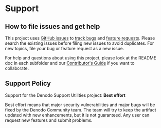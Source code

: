 # Support

## How to file issues and get help  

This project uses [GitHub issues][gh-issue] to [track bugs][gh-bug] and [feature requests][gh-feature]. Please search the existing issues before filing new issues to avoid duplicates. For new topics, file your bug or feature request as a new issue.

For help and questions about using this project, please look at the README doc in each subfolder and our [Contributor's Guide][contributor] if you want to collaborate.

## Support Policy  

Support for the Denodo Support Utilities project: **Best effort**

Best effort means that major security vulnerabilities and major bugs will be fixed by the Denodo Community team. The team will try to keep the artifact updated with new enhancements, but it is not guaranteed. Any user can request new features and submit problems.

[gh-issue]: https://github.com/denodo/denodocommunity-resources/issues/new/choose
[gh-bug]: https://github.com/denodo/denodocommunity-resources/issues/new?assignees=&labels=bug&template=bug_report.md&title=
[gh-feature]: https://github.com/denodo/denodocommunity-resources/issues/new?assignees=&labels=enhancement&template=Feature_Request.md&title=
[contributor]: https://community.denodo.com/
